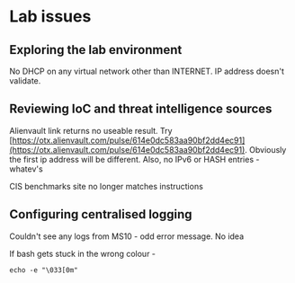 # Lab issues

## Exploring the lab environment

No DHCP on any virtual network other than INTERNET. IP address doesn't validate.

## Reviewing IoC and threat intelligence sources

Alienvault link returns no useable result. Try [https://otx.alienvault.com/pulse/614e0dc583aa90bf2dd4ec91](https://otx.alienvault.com/pulse/614e0dc583aa90bf2dd4ec91). Obviously the first ip address will be different. Also, no IPv6 or HASH entries - whatev's

CIS benchmarks site no longer matches instructions

## Configuring centralised logging

Couldn't see any logs from MS10 - odd error message. No idea

If bash gets stuck in the wrong colour -

`echo -e "\033[0m"`

